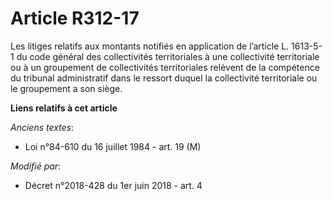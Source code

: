 # Article R312-17

Les litiges relatifs aux montants notifiés en application de l’article L. 1613-5-1 du code général des collectivités
territoriales à une collectivité territoriale ou à un groupement de collectivités territoriales relèvent de la compétence du
tribunal administratif dans le ressort duquel la collectivité territoriale ou le groupement a son siège.

**Liens relatifs à cet article**

_Anciens textes_:

  - Loi n°84-610 du 16 juillet 1984 - art. 19 (M)

_Modifié par_:

  - Décret n°2018-428 du 1er juin 2018 - art. 4
